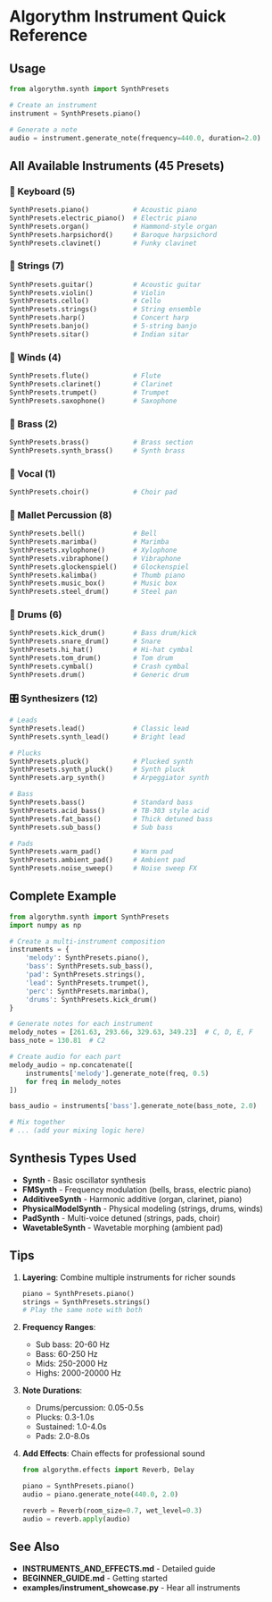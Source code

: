 # Algorythm Instrument Quick Reference

## Usage
```python
from algorythm.synth import SynthPresets

# Create an instrument
instrument = SynthPresets.piano()

# Generate a note
audio = instrument.generate_note(frequency=440.0, duration=2.0)
```

## All Available Instruments (45 Presets)

### 🎹 Keyboard (5)
```python
SynthPresets.piano()           # Acoustic piano
SynthPresets.electric_piano()  # Electric piano
SynthPresets.organ()           # Hammond-style organ
SynthPresets.harpsichord()     # Baroque harpsichord
SynthPresets.clavinet()        # Funky clavinet
```

### 🎻 Strings (7)
```python
SynthPresets.guitar()          # Acoustic guitar
SynthPresets.violin()          # Violin
SynthPresets.cello()           # Cello
SynthPresets.strings()         # String ensemble
SynthPresets.harp()            # Concert harp
SynthPresets.banjo()           # 5-string banjo
SynthPresets.sitar()           # Indian sitar
```

### 🎺 Winds (4)
```python
SynthPresets.flute()           # Flute
SynthPresets.clarinet()        # Clarinet
SynthPresets.trumpet()         # Trumpet
SynthPresets.saxophone()       # Saxophone
```

### 🎷 Brass (2)
```python
SynthPresets.brass()           # Brass section
SynthPresets.synth_brass()     # Synth brass
```

### 👥 Vocal (1)
```python
SynthPresets.choir()           # Choir pad
```

### 🔔 Mallet Percussion (8)
```python
SynthPresets.bell()            # Bell
SynthPresets.marimba()         # Marimba
SynthPresets.xylophone()       # Xylophone
SynthPresets.vibraphone()      # Vibraphone
SynthPresets.glockenspiel()    # Glockenspiel
SynthPresets.kalimba()         # Thumb piano
SynthPresets.music_box()       # Music box
SynthPresets.steel_drum()      # Steel pan
```

### 🥁 Drums (6)
```python
SynthPresets.kick_drum()       # Bass drum/kick
SynthPresets.snare_drum()      # Snare
SynthPresets.hi_hat()          # Hi-hat cymbal
SynthPresets.tom_drum()        # Tom drum
SynthPresets.cymbal()          # Crash cymbal
SynthPresets.drum()            # Generic drum
```

### 🎛️ Synthesizers (12)
```python
# Leads
SynthPresets.lead()            # Classic lead
SynthPresets.synth_lead()      # Bright lead

# Plucks
SynthPresets.pluck()           # Plucked synth
SynthPresets.synth_pluck()     # Synth pluck
SynthPresets.arp_synth()       # Arpeggiator synth

# Bass
SynthPresets.bass()            # Standard bass
SynthPresets.acid_bass()       # TB-303 style acid
SynthPresets.fat_bass()        # Thick detuned bass
SynthPresets.sub_bass()        # Sub bass

# Pads
SynthPresets.warm_pad()        # Warm pad
SynthPresets.ambient_pad()     # Ambient pad
SynthPresets.noise_sweep()     # Noise sweep FX
```

## Complete Example

```python
from algorythm.synth import SynthPresets
import numpy as np

# Create a multi-instrument composition
instruments = {
    'melody': SynthPresets.piano(),
    'bass': SynthPresets.sub_bass(),
    'pad': SynthPresets.strings(),
    'lead': SynthPresets.trumpet(),
    'perc': SynthPresets.marimba(),
    'drums': SynthPresets.kick_drum()
}

# Generate notes for each instrument
melody_notes = [261.63, 293.66, 329.63, 349.23]  # C, D, E, F
bass_note = 130.81  # C2

# Create audio for each part
melody_audio = np.concatenate([
    instruments['melody'].generate_note(freq, 0.5)
    for freq in melody_notes
])

bass_audio = instruments['bass'].generate_note(bass_note, 2.0)

# Mix together
# ... (add your mixing logic here)
```

## Synthesis Types Used

- **Synth** - Basic oscillator synthesis
- **FMSynth** - Frequency modulation (bells, brass, electric piano)
- **AdditiveeSynth** - Harmonic additive (organ, clarinet, piano)
- **PhysicalModelSynth** - Physical modeling (strings, drums, winds)
- **PadSynth** - Multi-voice detuned (strings, pads, choir)
- **WavetableSynth** - Wavetable morphing (ambient pad)

## Tips

1. **Layering**: Combine multiple instruments for richer sounds
   ```python
   piano = SynthPresets.piano()
   strings = SynthPresets.strings()
   # Play the same note with both
   ```

2. **Frequency Ranges**:
   - Sub bass: 20-60 Hz
   - Bass: 60-250 Hz
   - Mids: 250-2000 Hz
   - Highs: 2000-20000 Hz

3. **Note Durations**:
   - Drums/percussion: 0.05-0.5s
   - Plucks: 0.3-1.0s
   - Sustained: 1.0-4.0s
   - Pads: 2.0-8.0s

4. **Add Effects**: Chain effects for professional sound
   ```python
   from algorythm.effects import Reverb, Delay
   
   piano = SynthPresets.piano()
   audio = piano.generate_note(440.0, 2.0)
   
   reverb = Reverb(room_size=0.7, wet_level=0.3)
   audio = reverb.apply(audio)
   ```

## See Also
- **INSTRUMENTS_AND_EFFECTS.md** - Detailed guide
- **BEGINNER_GUIDE.md** - Getting started
- **examples/instrument_showcase.py** - Hear all instruments
